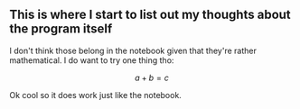 ## This is where I start to list out my thoughts about the program itself

I don't think those belong in the notebook given that they're rather mathematical. I do want to try one thing tho:

$$ a + b = c $$

Ok cool so it does work just like the notebook. 